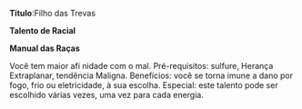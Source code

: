 **Titulo**:Filho das Trevas

**Talento de Racial**

**Manual das Raças**

 Você tem maior afi nidade com o mal. Pré-requisitos: sulfure, Herança Extraplanar, tendência Maligna. Benefícios: você se torna imune a dano por fogo, frio ou eletricidade, à sua escolha. Especial: este talento pode ser escolhido várias vezes, uma vez para cada energia.